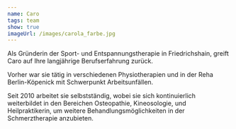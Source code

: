 ```yaml
---
name: Caro
tags: team
show: true
imageUrl: /images/carola_farbe.jpg
---
```

Als Gründerin der Sport- und Entspannungstherapie in Friedrichshain, greift Caro auf Ihre langjährige Berufserfahrung zurück.

Vorher war sie tätig in verschiedenen Physiotherapien und in der Reha Berlin-Köpenick mit Schwerpunkt Arbeitsunfällen.

Seit 2010 arbeitet sie selbstständig, wobei sie sich kontinuierlich weiterbildet in den Bereichen Osteopathie, Kineosologie, und Heilpraktikerin, um weitere Behandlungsmöglichkeiten in der Schmerztherapie anzubieten.
